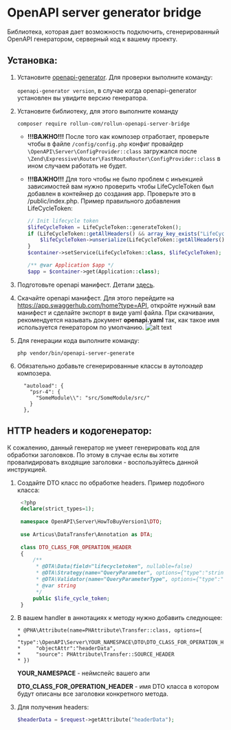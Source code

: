 # OpenAPI server generator bridge

Библиотека, которая дает возможность подключить, сгенерированный OpenAPI генератором, серверный код к вашему проекту. 

## Установка:
1. Установите [openapi-generator](https://openapi-generator.tech/). Для проверки выполните команду:

   ```openapi-generator version```, в случае когда openapi-generator установлен вы увидите версию генератора.
   
2. Установите библиотеку, для этого выполните команду 

   ```composer require rollun-com/rollun-openapi-server-bridge```
   * **!!!ВАЖНО!!!** После того как композер отработает, проверьте чтобы в файле `/config/config.php` конфиг провайдер `\OpenAPI\Server\ConfigProvider::class` загружался после `\Zend\Expressive\Router\FastRouteRouter\ConfigProvider::class` в ином случаем работать не будет.
   
   * **!!!ВАЖНО!!!** Для того чтобы не было проблем с инъекцией зависимостей вам нужно проверить чтобы LifeCycleToken был добавлен в контейнер до создания app. Проверьте это в /public/index.php. Пример правильного добавления LifeCycleToken:  
      ```php
      // Init lifecycle token
      $lifeCycleToken = LifeCycleToken::generateToken();
      if (LifeCycleToken::getAllHeaders() && array_key_exists("LifeCycleToken", LifeCycleToken::getAllHeaders())) {
          $lifeCycleToken->unserialize(LifeCycleToken::getAllHeaders()["LifeCycleToken"]);
      }
      $container->setService(LifeCycleToken::class, $lifeCycleToken);
      
      /** @var Application $app */
      $app = $container->get(Application::class); 
      ```     
3. Подготовьте openapi манифест. Детали [здесь](docs/manifest.md).       
4. Скачайте openapi манифест. Для этого перейдите на https://app.swaggerhub.com/home?type=API, откройте нужный вам манифест и сделайте экспорт в виде yaml файла. При скачивании, рекомендуется называть документ **openapi.yaml** так, как такое имя используется генератором по умолчанию.
   ![alt text](docs/assets/img/openapi.png)
5. Для генерации кода выполните команду:

   ```php vendor/bin/openapi-server-generate```

6. Обязательно добавьте сгенерированные классы в аутолоадер композера.
   ```
     "autoload": {
       "psr-4": {
         "SomeModule\\": "src/SomeModule/src/"
       }
     },
   ```
   
## HTTP headers и кодогенератор:
К сожалению, данный генератор не умеет генерировать код для обработки заголовков. По этому в случае еслы вы хотите провалидировать входящие заголовки - воспользуйтесь данной инструкцией.

1. Создайте DTO класс по обработке headers. Пример подобного класса:
   ```php
    <?php
    declare(strict_types=1);
    
    namespace OpenAPI\Server\HowToBuyVersion1\DTO;
    
    use Articus\DataTransfer\Annotation as DTA;
    
    class DTO_CLASS_FOR_OPERATION_HEADER
    {
        /**
         * @DTA\Data(field="lifecycletoken", nullable=false)
         * @DTA\Strategy(name="QueryParameter", options={"type":"string"})
         * @DTA\Validator(name="QueryParameterType", options={"type":"string"})
         * @var string
         */
        public $life_cycle_token;
    }
   ```
 
2. В вашем handler в аннотациях к методу нужно добавить следующее:
   ```
   * @PHA\Attribute(name=PHAttribute\Transfer::class, options={
   *     "type":\OpenAPI\Server\YOUR_NAMESPACE\DTO\DTO_CLASS_FOR_OPERATION_HEADER::class,
   *     "objectAttr":"headerData",
   *     "source": PHAttribute\Transfer::SOURCE_HEADER
   * })
   ```
   **YOUR_NAMESPACE** - неймспейс вашего апи
   
   **DTO_CLASS_FOR_OPERATION_HEADER** - имя DTO класса в котором будут описаны все заголовки конкретного метода.

3. Для получения headers:    
   ```php 
   $headerData = $request->getAttribute("headerData");
   ```